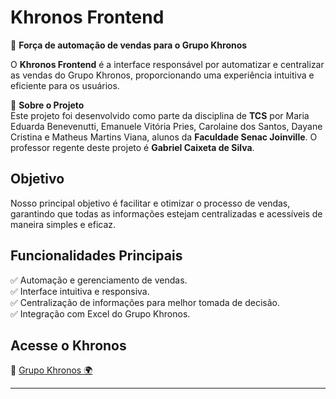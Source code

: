 # Khronos Frontend

  🚀 **Força de automação de vendas para o Grupo Khronos**

O **Khronos Frontend** é a interface responsável por automatizar e centralizar as vendas do Grupo Khronos, proporcionando uma experiência intuitiva e eficiente para os usuários.

📌 **Sobre o Projeto**  
Este projeto foi desenvolvido como parte da disciplina de **TCS** por Maria Eduarda Benevenutti, Emanuele Vitória Pries, Carolaine dos Santos, Dayane Cristina e Matheus Martins Viana, alunos da **Faculdade Senac Joinville**. O professor regente deste projeto é **Gabriel Caixeta de Silva**.

## Objetivo
Nosso principal objetivo é facilitar e otimizar o processo de vendas, garantindo que todas as informações estejam centralizadas e acessíveis de maneira simples e eficaz.

## Funcionalidades Principais
✅ Automação e gerenciamento de vendas.  
✅ Interface intuitiva e responsiva.  
✅ Centralização de informações para melhor tomada de decisão.  
✅ Integração com Excel do Grupo Khronos.  

## Acesse o Khronos
🔗 [Grupo Khronos 🌍](https://grupokhronos.com.br/)

---
